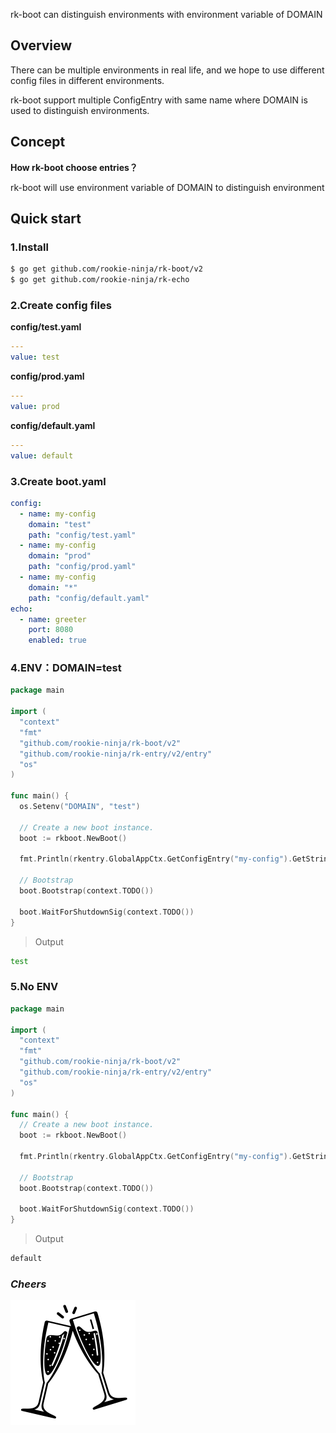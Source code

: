 rk-boot can distinguish environments with environment variable of DOMAIN

## Overview
There can be multiple environments in real life, and we hope to use different config files in different environments.

rk-boot support multiple ConfigEntry with same name where DOMAIN is used to distinguish environments.

## Concept
**How rk-boot choose entries？**

rk-boot will use environment variable of DOMAIN to distinguish environment

## Quick start
### 1.Install

```bash
$ go get github.com/rookie-ninja/rk-boot/v2
$ go get github.com/rookie-ninja/rk-echo
```

### 2.Create config files
**config/test.yaml**
```yaml
---
value: test
```

**config/prod.yaml**
```yaml
---
value: prod
```

**config/default.yaml**
```yaml
---
value: default
```

### 3.Create boot.yaml
```yaml
config:
  - name: my-config
    domain: "test"
    path: "config/test.yaml"
  - name: my-config
    domain: "prod"
    path: "config/prod.yaml"
  - name: my-config
    domain: "*"
    path: "config/default.yaml"
echo:
  - name: greeter
    port: 8080
    enabled: true
```

### 4.ENV：DOMAIN=test
```go
package main

import (
  "context"
  "fmt"
  "github.com/rookie-ninja/rk-boot/v2"
  "github.com/rookie-ninja/rk-entry/v2/entry"
  "os"
)

func main() {
  os.Setenv("DOMAIN", "test")

  // Create a new boot instance.
  boot := rkboot.NewBoot()

  fmt.Println(rkentry.GlobalAppCtx.GetConfigEntry("my-config").GetString("value"))

  // Bootstrap
  boot.Bootstrap(context.TODO())

  boot.WaitForShutdownSig(context.TODO())
}
```

> Output

```bash
test
```

### 5.No ENV
```go
package main

import (
  "context"
  "fmt"
  "github.com/rookie-ninja/rk-boot/v2"
  "github.com/rookie-ninja/rk-entry/v2/entry"
  "os"
)

func main() {
  // Create a new boot instance.
  boot := rkboot.NewBoot()

  fmt.Println(rkentry.GlobalAppCtx.GetConfigEntry("my-config").GetString("value"))

  // Bootstrap
  boot.Bootstrap(context.TODO())

  boot.WaitForShutdownSig(context.TODO())
}
```
> Output

```bash
default
```

### _**Cheers**_
![](../../../img/user-guide/cheers.png)
